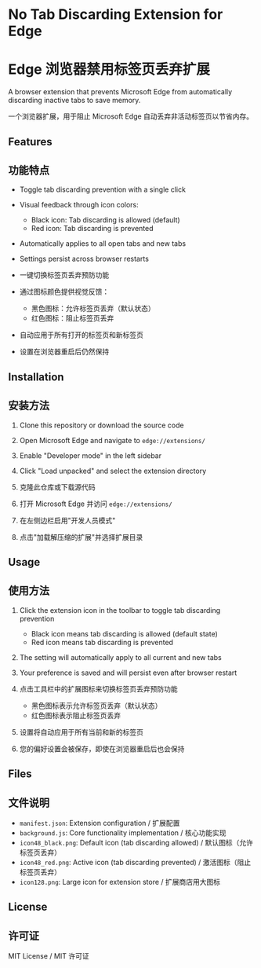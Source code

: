 # No Tab Discarding Extension for Edge

# Edge 浏览器禁用标签页丢弃扩展

A browser extension that prevents Microsoft Edge from automatically discarding inactive tabs to save memory.

一个浏览器扩展，用于阻止 Microsoft Edge 自动丢弃非活动标签页以节省内存。

## Features

## 功能特点

- Toggle tab discarding prevention with a single click
- Visual feedback through icon colors:
  - Black icon: Tab discarding is allowed (default)
  - Red icon: Tab discarding is prevented
- Automatically applies to all open tabs and new tabs
- Settings persist across browser restarts

- 一键切换标签页丢弃预防功能
- 通过图标颜色提供视觉反馈：
  - 黑色图标：允许标签页丢弃（默认状态）
  - 红色图标：阻止标签页丢弃
- 自动应用于所有打开的标签页和新标签页
- 设置在浏览器重启后仍然保持

## Installation

## 安装方法

1. Clone this repository or download the source code
2. Open Microsoft Edge and navigate to `edge://extensions/`
3. Enable "Developer mode" in the left sidebar
4. Click "Load unpacked" and select the extension directory

1. 克隆此仓库或下载源代码
2. 打开 Microsoft Edge 并访问 `edge://extensions/`
3. 在左侧边栏启用"开发人员模式"
4. 点击"加载解压缩的扩展"并选择扩展目录

## Usage

## 使用方法

1. Click the extension icon in the toolbar to toggle tab discarding prevention
   - Black icon means tab discarding is allowed (default state)
   - Red icon means tab discarding is prevented
2. The setting will automatically apply to all current and new tabs
3. Your preference is saved and will persist even after browser restart

1. 点击工具栏中的扩展图标来切换标签页丢弃预防功能
   - 黑色图标表示允许标签页丢弃（默认状态）
   - 红色图标表示阻止标签页丢弃
2. 设置将自动应用于所有当前和新的标签页
3. 您的偏好设置会被保存，即使在浏览器重启后也会保持

## Files

## 文件说明

- `manifest.json`: Extension configuration / 扩展配置
- `background.js`: Core functionality implementation / 核心功能实现
- `icon48_black.png`: Default icon (tab discarding allowed) / 默认图标（允许标签页丢弃）
- `icon48_red.png`: Active icon (tab discarding prevented) / 激活图标（阻止标签页丢弃）
- `icon128.png`: Large icon for extension store / 扩展商店用大图标

## License

## 许可证

MIT License / MIT 许可证
